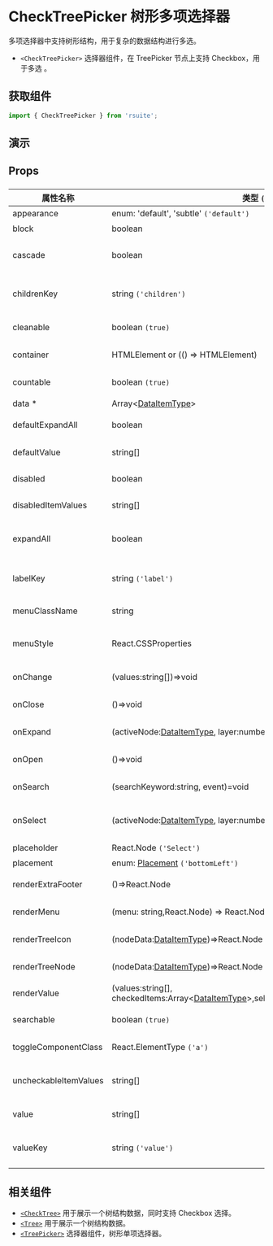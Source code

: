 # CheckTreePicker 树形多项选择器

多项选择器中支持树形结构，用于复杂的数据结构进行多选。

- `<CheckTreePicker>` 选择器组件，在 TreePicker 节点上支持 Checkbox，用于多选 。

## 获取组件

```js
import { CheckTreePicker } from 'rsuite';
```

## 演示

<!--{demo}-->

## Props

### <CheckTreePicker>

| 属性名称              | 类型 `(默认值)`                                                                                            | 描述                            |
| --------------------- | ---------------------------------------------------------------------------------------------------------- | ------------------------------- |
| appearance            | enum: 'default', 'subtle' `('default')`                                                                    | 设置外观                        |
| block                 | boolean                                                                                                    | 堵塞整行                        |
| cascade               | boolean                                                                                                    | checktree 是否级联选择          |
| childrenKey              | string `('children')`                                                                                      | tree 数据结构 children 属性名称 |
| cleanable             | boolean `(true)`                                                                                           | 是否可以清楚                    |
| container             | HTMLElement or (() => HTMLElement)                                                                         | 设置渲染的容器                  |
| countable             | boolean `(true)`                                                                                           | 是否显示已选项的计数            |
| data \*               | Array&lt;[DataItemType](#types)&gt;                                                                        | tree 数据                       |
| defaultExpandAll      | boolean                                                                                                    | 默认展开所有节点                |
| defaultValue          | string[]                                                                                                   | 默认选中的值                    |
| disabled              | boolean                                                                                                    | 是否禁用 Picker                 |
| disabledItemValues    | string[]                                                                                                   | 禁用节点列表                    |
| expandAll             | boolean                                                                                                    | (受控)展示/收起所有节点         |
| labelKey              | string `('label')`                                                                                         | tree 数据结构 label 属性名称    |
| menuClassName         | string                                                                                                     | 选项菜单的 className            |
| menuStyle             | React.CSSProperties                                                                                        | 应用于菜单 DOM 节点的 style     |
| onChange              | (values:string[])=>void                                                                                    | 数据改变的回调函数              |
| onClose               | ()=>void                                                                                                   | 关闭的回调函数                  |
| onExpand              | (activeNode:[DataItemType](#types), layer:number, concat:(data, children)=>Array)=>void                    | 树节点展示时的回调              |
| onOpen                | ()=>void                                                                                                   | 展开的回调函数                  |
| onSearch              | (searchKeyword:string, event)=void                                                                         | 搜索回调函数                    |
| onSelect              | (activeNode:[DataItemType](#types), layer:number, values:string[])=>void                                   | 选择树节点后的回调函数          |
| placeholder           | React.Node `('Select')`                                                                                    | 占位符                          |
| placement             | enum: [Placement](#types) `('bottomLeft')`                                                                 | 打开位置                        |
| renderExtraFooter     | ()=>React.Node                                                                                             | 自定义页脚内容                  |
| renderMenu            | (menu: string,React.Node) => React.Node                                                                    | 自定义渲染菜单                  |
| renderTreeIcon        | (nodeData:[DataItemType](#types))=>React.Node                                                              | 自定义渲染 图标                 |
| renderTreeNode        | (nodeData:[DataItemType](#types))=>React.Node                                                              | 自定义渲染 tree 节点            |
| renderValue           | (values:string[], checkedItems:Array&lt;[DataItemType](#types)&gt;,selectedElement:React.Node)=>React.Node | 自定义渲染 placeholder          |
| searchable            | boolean `(true)`                                                                                           | 是否显示搜索框                  |
| toggleComponentClass  | React.ElementType `('a')`                                                                                  | 为组件自定义元素类型            |
| uncheckableItemValues | string[]                                                                                                   | 设置不显示复选框的选项值        |
| value                 | string[]                                                                                                   | 当前选中的值                    |
| valueKey              | string `('value')`                                                                                         | tree 数据结构 value 属性名称    |


## 相关组件

- [`<CheckTree>`](./check-tree) 用于展示一个树结构数据，同时支持 Checkbox 选择。
- [`<Tree>`](./tree) 用于展示一个树结构数据。
- [`<TreePicker>`](./tree-picker) 选择器组件，树形单项选择器。
